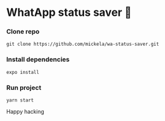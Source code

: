 # WhatApp status saver 📱

### Clone repo
    
    git clone https://github.com/mickela/wa-status-saver.git

### Install dependencies
    
    expo install

### Run project
    
    yarn start
    
Happy hacking 
